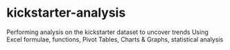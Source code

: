 # kickstarter-analysis
Performing analysis on the kickstarter dataset to uncover trends
Using Excel formulae, functions, Pivot Tables, Charts & Graphs, statistical analysis
